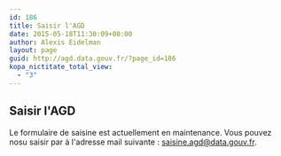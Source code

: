 ```yaml
---
id: 186
title: Saisir l'AGD
date: 2015-05-18T11:30:09+00:00
author: Alexis Eidelman
layout: page
guid: http://agd.data.gouv.fr/?page_id=186
kopa_nictitate_total_view:
  - "3"
---
```


## Saisir l'AGD

Le formulaire de saisine est actuellement en maintenance. Vous pouvez nosu saisir par à l'adresse mail suivante : saisine.agd@data.gouv.fr.

<!--Les informations recueillies font l'objet d'un traitement informatique destiné à analyser les demandes et à faciliter leur traitement. Le destinataire des données est l'administrateur général des données. Conformément à la loi informatique et libertés du 6 janvier 1978 modifiée en 2004, vous bénéficiez d'un droit d'accès et de rectification aux informations qui vous concernent, que vous pouvez exercer en vous adressant à l'administrateur général des données Henri Verdier, Direction interministérielle du numérique et du système d'information et de communication de l'Etat, 20, avenue de Ségur, 75007 Paris.Vous pouvez également, pour des motifs légitimes, vous opposer au traitement des données vous concernant.-->
